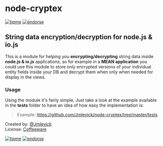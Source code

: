 # node-cryptex

[![tipme](https://spideroak.com/share/PBSW433EMVZXS43UMVWXG/78656e6f6465/srv/CDN/xenodecdn/tipme-small.png)](https://www.changetip.com/tipme/jmlevick) [![endorse](http://api.coderwall.com/jmlevick/endorsecount.png)](https://coderwall.com/jmlevick)

## String data encryption/decryption for node.js & io.js

This is a module for helping you **encrypting/decrypting** string data inside **node.js & io.js** applications, so for example in a **MEAN application** you could use this module to store only encrypted versions of your individual entity fields inside your DB and decrypt them when only when needed for display in the views.

### Usage

Using the module it's fairly simple, Just take a look at the example available in the **tests** folder to have an idea of how easy the implementation is:

> Example: https://github.com/Jmlevick/node-cryptex/tree/master/tests

Created by: [@Jmlevick][1]  
License: [Coffeeware][2]

[![tipme](https://spideroak.com/share/PBSW433EMVZXS43UMVWXG/78656e6f6465/srv/CDN/xenodecdn/tipme-small.png)](https://www.changetip.com/tipme/jmlevick) [![endorse](http://api.coderwall.com/jmlevick/endorsecount.png)](https://coderwall.com/jmlevick)

  [1]: https://twitter.com/Jmlevick
  [2]: https://github.com/Jmlevick/coffeeware-license
